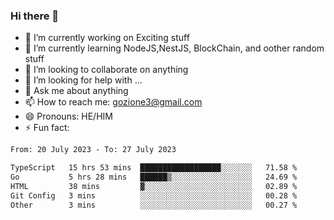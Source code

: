 ### Hi there 👋

<!--
**charlieScript/charlieScript** is a ✨ _special_ ✨ repository because its `README.md` (this file) appears on your GitHub profile.

Here are some ideas to get you started: -->

- 🔭 I’m currently working on Exciting stuff
- 🌱 I’m currently learning NodeJS,NestJS, BlockChain, and oother random stuff
- 👯 I’m looking to collaborate on anything
- 🤔 I’m looking for help with ...
- 💬 Ask me about anything
- 📫 How to reach me: gozione3@gmail.com
- 😄 Pronouns: HE/HIM
- ⚡ Fun fact: 
<!--START_SECTION:waka-->

```txt
From: 20 July 2023 - To: 27 July 2023

TypeScript   15 hrs 53 mins  ██████████████████░░░░░░░   71.58 %
Go           5 hrs 28 mins   ██████▒░░░░░░░░░░░░░░░░░░   24.69 %
HTML         38 mins         ▓░░░░░░░░░░░░░░░░░░░░░░░░   02.89 %
Git Config   3 mins          ░░░░░░░░░░░░░░░░░░░░░░░░░   00.28 %
Other        3 mins          ░░░░░░░░░░░░░░░░░░░░░░░░░   00.27 %
```

<!--END_SECTION:waka-->
